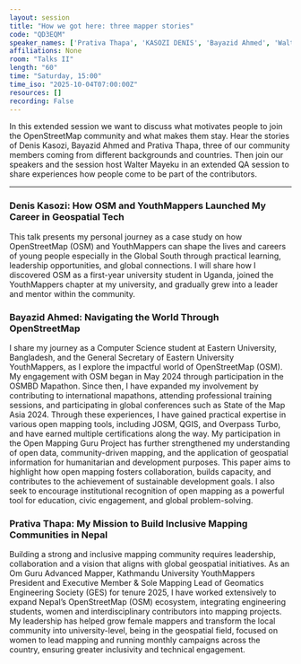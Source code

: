```yaml
---
layout: session
title: "How we got here: three mapper stories"
code: "QD3EQM"
speaker_names: ['Prativa Thapa', 'KASOZI DENIS', 'Bayazid Ahmed', 'Walter Mayeku']
affiliations: None
room: "Talks II"
length: "60"
time: "Saturday, 15:00"
time_iso: "2025-10-04T07:00:00Z"
resources: []
recording: False
---
```


In this extended session we want to discuss what motivates people to join the OpenStreetMap community and what makes them stay. Hear the stories of  Denis Kasozi, Bayazid Ahmed and Prativa Thapa, three of our community members coming from different backgrounds and countries. Then join our speakers and the session host Walter Mayeku in an extended QA session to share experiences how people come to be part of the contributors.

<hr>

### Denis Kasozi: How OSM and YouthMappers Launched My Career in Geospatial Tech

This talk presents my personal journey as a case study on how OpenStreetMap (OSM) and YouthMappers can shape the lives and careers of young people especially in the Global South through practical learning, leadership opportunities, and global connections. I will share how I discovered OSM as a first-year university student in Uganda, joined the YouthMappers chapter at my university, and gradually grew into a leader and mentor within the community.

### Bayazid Ahmed: Navigating the World Through OpenStreetMap

I share my journey as a Computer Science student at Eastern University, Bangladesh, and the General Secretary of Eastern University YouthMappers, as I explore the impactful world of OpenStreetMap (OSM). My engagement with OSM began in May 2024 through participation in the OSMBD Mapathon. Since then, I have expanded my involvement by contributing to international mapathons, attending professional training sessions, and participating in global conferences such as State of the Map Asia 2024. Through these experiences, I have gained practical expertise in various open mapping tools, including JOSM, QGIS, and Overpass Turbo, and have earned multiple certifications along the way. My participation in the Open Mapping Guru Project has further strengthened my understanding of open data, community-driven mapping, and the application of geospatial information for humanitarian and development purposes. This paper aims to highlight how open mapping fosters collaboration, builds capacity, and contributes to the achievement of sustainable development goals. I also seek to encourage institutional recognition of open mapping as a powerful tool for education, civic engagement, and global problem-solving.

### Prativa Thapa: My Mission to Build Inclusive Mapping Communities in Nepal

Building a strong and inclusive mapping community requires leadership, collaboration and a vision that aligns with global geospatial initiatives. As an Om Guru Advanced Mapper, Kathmandu University YouthMappers President and Executive Member &amp; Sole Mapping Lead of Geomatics Engineering Society (GES) for tenure 2025, I have worked extensively to expand Nepal’s OpenStreetMap (OSM) ecosystem, integrating engineering students, women and interdisciplinary contributors into mapping projects. My leadership has helped grow female mappers and transform the local community into university-level, being in the geospatial field, focused on women to lead mapping and running monthly campaigns across the country, ensuring greater inclusivity and technical engagement.

